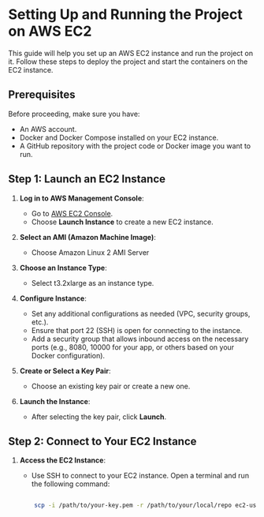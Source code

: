 # Setting Up and Running the Project on AWS EC2

This guide will help you set up an AWS EC2 instance and run the project on it. Follow these steps to deploy the project and start the containers on the EC2 instance.

## Prerequisites
Before proceeding, make sure you have:
- An AWS account.
- Docker and Docker Compose installed on your EC2 instance.
- A GitHub repository with the project code or Docker image you want to run.

## Step 1: Launch an EC2 Instance

1. **Log in to AWS Management Console**:
   - Go to [AWS EC2 Console](https://console.aws.amazon.com/ec2/).
   - Choose **Launch Instance** to create a new EC2 instance.

2. **Select an AMI (Amazon Machine Image)**:
   - Choose Amazon Linux 2 AMI Server

3. **Choose an Instance Type**:
   - Select t3.2xlarge as an instance type.

4. **Configure Instance**:
   - Set any additional configurations as needed (VPC, security groups, etc.).
   - Ensure that port 22 (SSH) is open for connecting to the instance.
   - Add a security group that allows inbound access on the necessary ports (e.g., 8080, 10000 for your app, or others based on your Docker configuration).

5. **Create or Select a Key Pair**:
   - Choose an existing key pair or create a new one.

6. **Launch the Instance**:
   - After selecting the key pair, click **Launch**.

## Step 2: Connect to Your EC2 Instance

1. **Access the EC2 Instance**:
   - Use SSH to connect to your EC2 instance. Open a terminal and run the following command:

   ```bash

       scp -i /path/to/your-key.pem -r /path/to/your/local/repo ec2-user@<EC2_PUBLIC_IP>:/home/ec2-user/<destination-directory>
   
